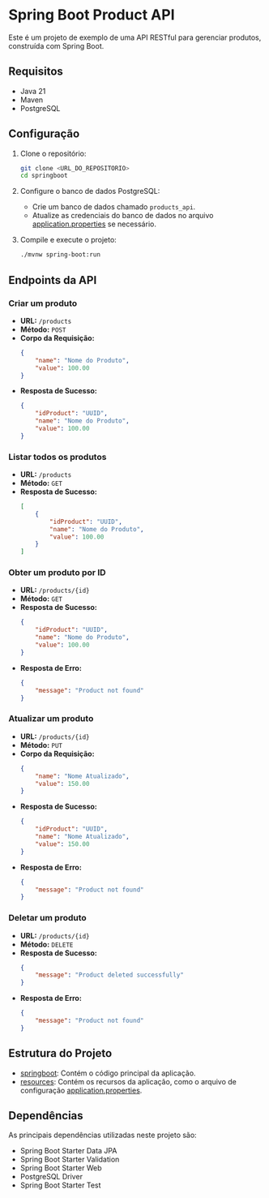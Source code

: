# Spring Boot Product API

Este é um projeto de exemplo de uma API RESTful para gerenciar produtos, construída com Spring Boot.

## Requisitos

- Java 21
- Maven
- PostgreSQL

## Configuração

1. Clone o repositório:
    ```sh
    git clone <URL_DO_REPOSITORIO>
    cd springboot
    ```

2. Configure o banco de dados PostgreSQL:
    - Crie um banco de dados chamado `products_api`.
    - Atualize as credenciais do banco de dados no arquivo [application.properties](src/main/resources/application.properties) se necessário.

3. Compile e execute o projeto:
    ```sh
    ./mvnw spring-boot:run
    ```

## Endpoints da API

### Criar um produto

- **URL:** `/products`
- **Método:** `POST`
- **Corpo da Requisição:**
    ```json
    {
        "name": "Nome do Produto",
        "value": 100.00
    }
    ```
- **Resposta de Sucesso:**
    ```json
    {
        "idProduct": "UUID",
        "name": "Nome do Produto",
        "value": 100.00
    }
    ```

### Listar todos os produtos

- **URL:** `/products`
- **Método:** `GET`
- **Resposta de Sucesso:**
    ```json
    [
        {
            "idProduct": "UUID",
            "name": "Nome do Produto",
            "value": 100.00
        }
    ]
    ```

### Obter um produto por ID

- **URL:** `/products/{id}`
- **Método:** `GET`
- **Resposta de Sucesso:**
    ```json
    {
        "idProduct": "UUID",
        "name": "Nome do Produto",
        "value": 100.00
    }
    ```
- **Resposta de Erro:**
    ```json
    {
        "message": "Product not found"
    }
    ```

### Atualizar um produto

- **URL:** `/products/{id}`
- **Método:** `PUT`
- **Corpo da Requisição:**
    ```json
    {
        "name": "Nome Atualizado",
        "value": 150.00
    }
    ```
- **Resposta de Sucesso:**
    ```json
    {
        "idProduct": "UUID",
        "name": "Nome Atualizado",
        "value": 150.00
    }
    ```
- **Resposta de Erro:**
    ```json
    {
        "message": "Product not found"
    }
    ```

### Deletar um produto

- **URL:** `/products/{id}`
- **Método:** `DELETE`
- **Resposta de Sucesso:**
    ```json
    {
        "message": "Product deleted successfully"
    }
    ```
- **Resposta de Erro:**
    ```json
    {
        "message": "Product not found"
    }
    ```

## Estrutura do Projeto

- [springboot](src/main/java/com/example/springboot/): Contém o código principal da aplicação.
- [resources](src/main/resources/): Contém os recursos da aplicação, como o arquivo de configuração [application.properties](src/main/resources/application.properties).

## Dependências

As principais dependências utilizadas neste projeto são:

- Spring Boot Starter Data JPA
- Spring Boot Starter Validation
- Spring Boot Starter Web
- PostgreSQL Driver
- Spring Boot Starter Test
